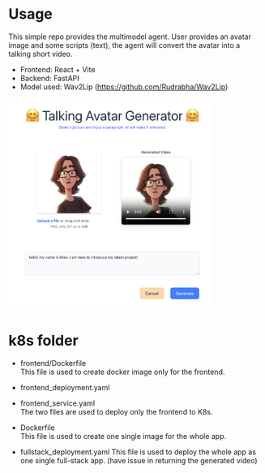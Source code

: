 # Usage

This simple repo provides the multimodel agent. User provides an avatar image and some scripts (text), the agent will convert the avatar into a talking short video.

- Frontend: React + Vite
- Backend: FastAPI
- Model used: Wav2Lip (https://github.com/Rudrabha/Wav2Lip)

<img src="/demo/demo.png" alt="Demo page" width="400"/>

# k8s folder

- frontend/Dockerfile<br>
  This file is used to create docker image only for the frontend.<br>

- frontend_deployment.yaml
- frontend_service.yaml <br>
  The two files are used to deploy only the frontend to K8s.
  <br>

- Dockerfile<br>
  This file is used to create one single image for the whole app.
- fullstack_deployment.yaml
  This file is used to deploy the whole app as one single full-stack app. (have issue in returning the generated video)
